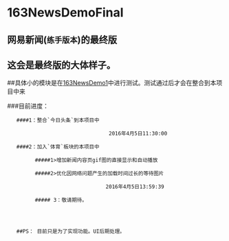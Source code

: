 # 163NewsDemoFinal
## 网易新闻(`练手版本`)的最终版


## 这会是最终版的大体样子。
  
##具体小的模块是在[163NewsDemo1](https://github.com/KKCoders/163NewsDemo1,"模块项目")中进行测试。测试通过后才会在整合到本项目中来
  
  ###目前进度：
  
       ####1：整合`今日头条`到本项目中  
          
                                     2016年4月5日11:30:00
       
       ####2：加入`体育`板块的本项目中
         
             #####1>增加新闻内容页gif图的直接显示和自动播放
             
             #####2>优化因网络问题产生的加载时间过长的等待图片
               
                                    2016年4月5日13:59:39
       
             ##### 3：敬请期待。
     
     
     
     
       ##PS： 目前只是为了实现功能。UI后期处理。
     
     
     
     
     
